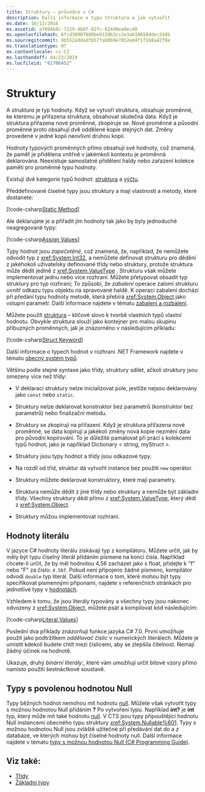 ```yaml
---
title: Struktury – průvodce v C#
description: Další informace o typu Struktura a jak vytvořit
ms.date: 10/12/2016
ms.assetid: a7094b8c-7229-4b6f-82fc-824d0ea0ec40
ms.openlocfilehash: 6fcd30907880be9159b3cc2e3ab10659ddec248b
ms.sourcegitcommit: 9b552addadfb57fab0b9e7852ed4f1f1b8a42f8e
ms.translationtype: HT
ms.contentlocale: cs-CZ
ms.lasthandoff: 04/23/2019
ms.locfileid: "61706452"
---
```

# <a name="structs"></a>Struktury
A *struktura* je typ hodnoty. Když se vytvoří struktura, obsahuje proměnné, ke kterému je přiřazena struktura, obsahovat skutečná data. Když je struktura přiřazena nové proměnné, zkopíruje se. Nové proměnné a původní proměnné proto obsahují dvě oddělené kopie stejných dat. Změny provedené v jedné kopii neovlivní druhou kopii.

Hodnoty typových proměnných přímo obsahují své hodnoty, což znamená, že paměť je přidělena vnitřně v jakémkoli kontextu je proměnná deklarována. Neexistuje samostatné přidělení haldy nebo zařazení kolekce paměti pro proměnné typu hodnoty.  
  
Existují dvě kategorie typů hodnot: [struktura](./language-reference/keywords/struct.md) a [výčtu](./language-reference/keywords/enum.md).  
  
Předdefinované číselné typy jsou struktury a mají vlastnosti a metody, které dostanete:  
  
[!code-csharp[Static Method](../../samples/snippets/csharp/concepts/structs/static-method.cs)]
  
Ale deklarujete je a přiřadit jim hodnoty tak jako by byly jednoduché neagregované typy:  
  
[!code-csharp[Assign Values](../../samples/snippets/csharp/concepts/structs/assign-value.cs)] 
  
Typy hodnot jsou *zapečetěné*, což znamená, že, například, že nemůžete odvodit typ z <xref:System.Int32>, a nemůžete definovat strukturu pro dědění z jakéhokoli uživatelsky definované třídy nebo struktury, protože struktura může dědit jedině z <xref:System.ValueType> . Strukturu však můžete implementovat jednu nebo více rozhraní. Můžete přetypovat obsadit typ struktury pro typ rozhraní; To způsobí, že *zabalení* operace zalomí strukturu uvnitř odkazu typu objektu na spravované haldě. K operaci zabalení dochází při předání typu hodnoty metodě, která přebírá <xref:System.Object> jako vstupní parametr. Další informace najdete v tématu [zabalení a rozbalení](./programming-guide/types/boxing-and-unboxing.md ).  
  
Můžete použít [struktura](./language-reference/keywords/struct.md) – klíčové slovo k tvorbě vlastních typů vlastní hodnotu. Obvykle struktura slouží jako kontejner pro malou skupinu příbuzných proměnných, jak je znázorněno v následujícím příkladu:  
  
[!code-csharp[Struct Keyword](../../samples/snippets/csharp/concepts/structs/struct-keyword.cs)]  
  
Další informace o typech hodnot v rozhraní .NET Framework najdete v tématu [obecný systém typů](../standard/common-type-system.md).  
    
Většinu podle stejné syntaxe jako třídy, struktury sdílet, ačkoli struktury jsou omezeny více než třídy:  
  
- V deklaraci struktury nelze inicializovat pole, jestliže nejsou deklarovány jako `const` nebo `static`.  
  
- Struktury nelze deklarovat konstruktor bez parametrů (konstruktor bez parametrů) nebo finalizační metodu.  
  
- Struktury se zkopírují na přiřazení. Když je struktura přiřazena nové proměnné, se data kopírují a jakékoli změny nová kopie nezmění data pro původní kopírování. To je důležité pamatovat při práci s kolekcemi typů hodnot, jako je například Dictionary < string, myStruct >.  
  
- Struktury jsou typy hodnot a třídy jsou odkazové typy.  
  
- Na rozdíl od tříd, struktur dá vytvořit instance bez použití `new` operátor.  
  
- Struktury můžete deklarovat konstruktory, které mají parametry.  
  
- Struktura nemůže dědit z jiné třídy nebo struktury a nemůže být základní třídy. Všechny struktury dědí přímo z <xref:System.ValueType>, který dědí z <xref:System.Object>.  
  
- Struktury můžou implementovat rozhraní.

## <a name="literal-values"></a>Hodnoty literálu  
V jazyce C# hodnoty literálu získávají typ z kompilátoru. Můžete určit, jak by měly být typu číselný literál přidáním písmene na konci čísla. Například chcete-li určit, že by měl hodnotou 4,56 zacházet jako s float, přidejte k "f" nebo "F" za číslo: `4.56f`. Pokud není připojeno žádné písmeno, kompilátor odvodí `double` typ literál. Další informace o tom, které mohou být typy specifikovat písmennými příponami, najdete v referenčních stránkách pro jednotlivé typy v [hodnotách](./language-reference/keywords/value-types.md).  
  
Vzhledem k tomu, že jsou literály typovány a všechny typy jsou nakonec odvozeny z <xref:System.Object>, můžete psát a kompilovat kód následujícím:  
  
[!code-csharp[Literal Values](../../samples/snippets/csharp/concepts/structs/literals.cs)]

Poslední dva příklady znázorňují funkce jazyka C# 7.0. První umožňuje použít jako podtržítkem *oddělovač číslic* v numerických literálech. Můžete je umístit kdekoli budete chtít mezi číslicemi, aby se zlepšila čitelnost. Nemají žádný účinek na hodnotě.

Ukazuje, druhý *binární literály:*, které vám umožňují určit bitové vzory přímo namísto použití šestnáctkové soustavě.

## <a name="nullable-types"></a>Typy s povolenou hodnotou Null  
Typy běžných hodnot nemohou mít hodnotu [null](./language-reference/keywords/null.md). Můžete však vytvořit typy s možnou hodnotou Null přidáním **?** Po vytvoření typu. Například **int?** je **int** typ, který může mít také hodnotu [null](./language-reference/keywords/null.md). V CTS jsou typy připouštějící hodnotu Null instancemi obecného typu struktury <xref:System.Nullable%601>. Typy s možnou hodnotou Null jsou zvláště užitečné při předávání dat do a z databáze, ve kterých mohou být číselné hodnoty null. Další informace najdete v tématu [typy s možnou hodnotou Null (C# Programming Guide)](./programming-guide/nullable-types/index.md).

## <a name="see-also"></a>Viz také:

- [Třídy](classes.md)
- [Základní typy](basic-types.md)
